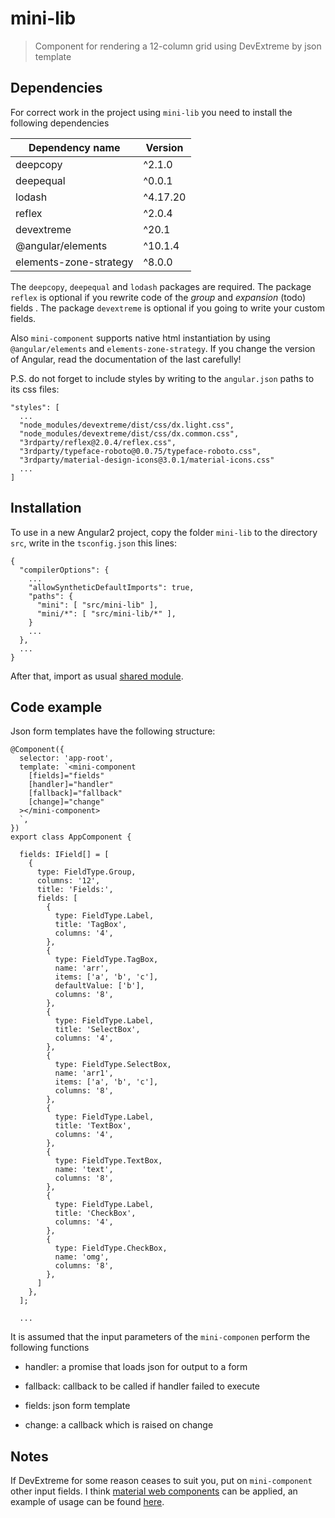 # mini-lib

> Component for rendering a 12-column grid using DevExtreme by json template

## Dependencies

For correct work in the project using `mini-lib` you need to install the following dependencies

| Dependency name           | Version       |
| ------------------------- | ------------- |
| deepcopy                  |    ^2.1.0     |
| deepequal                 |    ^0.0.1     |
| lodash                    |   ^4.17.20    |
| reflex                    |    ^2.0.4     |
| devextreme                |     ^20.1     |
| @angular/elements         |    ^10.1.4    |
| elements-zone-strategy    |     ^8.0.0    |

The `deepcopy`, `deepequal` and `lodash` packages are required. The package `reflex` is optional if you rewrite code of the *group* and *expansion* (todo) fields . The package `devextreme` is optional if you going to write your custom fields.

Also `mini-component` supports native html instantiation by using `@angular/elements` and `elements-zone-strategy`. If you change the version of Angular, read the documentation of the last carefully!

P.S. do not forget to include styles by writing to the `angular.json` paths to its css files:

```
"styles": [
  ...
  "node_modules/devextreme/dist/css/dx.light.css",
  "node_modules/devextreme/dist/css/dx.common.css",
  "3rdparty/reflex@2.0.4/reflex.css",
  "3rdparty/typeface-roboto@0.0.75/typeface-roboto.css",
  "3rdparty/material-design-icons@3.0.1/material-icons.css"
  ...
]
```

## Installation

To use in a new Angular2 project, copy the folder `mini-lib` to the directory `src`, write in the `tsconfig.json` this lines:

```
{
  "compilerOptions": {
    ...
    "allowSyntheticDefaultImports": true,
    "paths": {
      "mini": [ "src/mini-lib" ],
      "mini/*": [ "src/mini-lib/*" ],
    }
    ...
  },
  ...
}
```

After that, import as usual [shared module](https://angular.io/guide/sharing-ngmodules). 

## Code example

Json form templates have the following structure:

```
@Component({
  selector: 'app-root',
  template: `<mini-component
    [fields]="fields" 
    [handler]="handler"
    [fallback]="fallback"
    [change]="change"
  ></mini-component>
  `,
})
export class AppComponent {

  fields: IField[] = [
    {
      type: FieldType.Group,
      columns: '12',
      title: 'Fields:',
      fields: [
        {
          type: FieldType.Label,
          title: 'TagBox',
          columns: '4',
        },
        {
          type: FieldType.TagBox,
          name: 'arr',
          items: ['a', 'b', 'c'],
          defaultValue: ['b'],
          columns: '8',
        },
        {
          type: FieldType.Label,
          title: 'SelectBox',
          columns: '4',
        },
        {
          type: FieldType.SelectBox,
          name: 'arr1',
          items: ['a', 'b', 'c'],
          columns: '8',
        },
        {
          type: FieldType.Label,
          title: 'TextBox',
          columns: '4',
        },
        {
          type: FieldType.TextBox,
          name: 'text',
          columns: '8',
        },
        {
          type: FieldType.Label,
          title: 'CheckBox',
          columns: '4',
        },
        {
          type: FieldType.CheckBox,
          name: 'omg',
          columns: '8',
        },
      ]
    },
  ];

  ...

```

It is assumed that the input parameters of the `mini-componen` perform the following functions

 - handler: a promise that loads json for output to a form

 - fallback: callback to be called if handler failed to execute

 - fields: json form template

 - change: a callback which is raised on change

## Notes

If DevExtreme for some reason ceases to suit you, put on `mini-component` other input fields. I think [material web components](https://material.io/develop/web/components/sliders) can be applied, an example of usage can be found [here](https://github.com/tripolskypetr/preact-material-typescript-kit/blob/master/src/components/common/slider.tsx).
